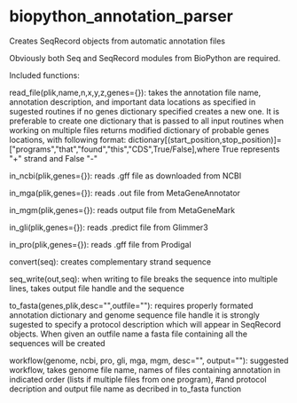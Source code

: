 biopython_annotation_parser
===========================

Creates SeqRecord objects from automatic annotation files

Obviously both Seq and SeqRecord modules from BioPython are required.

Included functions:

read_file(plik,name,n,x,y,z,genes={}):
takes the annotation file name, annotation description,  and important data locations as specified in sugested routines
if no genes dictionary specified creates a new one. It is preferable to create one dictionary that is passed to all input routines when working on multiple files
returns modified dictionary of probable genes locations, with following format:
dictionary[(start_position,stop_position)]=["programs","that","found","this","CDS",True/False],where True represents "+" strand and False "-"

in_ncbi(plik,genes={}): 
reads .gff file as downloaded from NCBI


in_mga(plik,genes={}): 
reads .out file from MetaGeneAnnotator


in_mgm(plik,genes={}): 
reads output file from MetaGeneMark


in_gli(plik,genes={}): 
reads .predict file from Glimmer3


in_pro(plik,genes={}): 
reads .gff file from Prodigal


convert(seq): 
creates complementary strand sequence 


seq_write(out,seq):
when writing to file breaks the sequence into multiple lines, takes output file handle and the sequence


to_fasta(genes,plik,desc="",outfile=""): 
requires properly formated annotation dictionary and genome sequence file handle
it is strongly sugested to specify a protocol description which will appear in SeqRecord objects. When given an outfile name a fasta file containing all the sequences will be created


workflow(genome, ncbi, pro, gli, mga, mgm, desc="", output=""): 
suggested workflow, takes genome file name, names of files containing annotation in indicated order (lists if multiple files from one program),
#and protocol decription and output file name as decribed in to_fasta function
